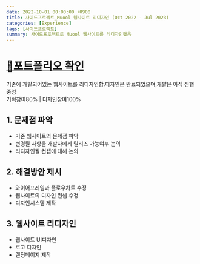 ```yaml
---
date: 2022-10-01 00:00:00 +0900
title: 사이드프로젝트_Muool 웹사이트 리디자인 (Oct 2022 - Jul 2023)
categories: [Experience]
tags: [사이드프로젝트]
summary: 사이드프로젝트로 Muool 웹사이트를 리디자인했음
---
```


# [🔗포트폴리오 확인](url적기)
기존에 개발되어있는 웹사이트를 리디자인함.디자인은 완료되었으며,개발은 아직 진행 중임<br>기획참여80% | 디자인참여100% 

## 1. 문제점 파악
- 기존 웹사이트의 문제점 파악
- 변경될 사항을 개발자에게 릴리즈 가능여부 논의
- 리디자인될 컨셉에 대해 논의

## 2. 해결방안 제시
- 와이어프레임과 플로우차트 수정
- 웹사이트의 디자인 컨셉 수정
- 디자인시스템 제작

## 3. 웹사이트 리디자인
- 웹사이트 UI디자인
- 로고 디자인
- 랜딩페이지 제작
